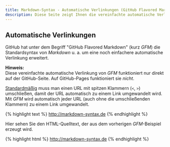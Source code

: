 ```yaml
---
title: Markdown-Syntax - Automatische Verlinkungen (GitHub Flavored Markdown)
description: Diese Seite zeigt Ihnen die vereinfachte automatische Verlinkung von URLs, die GitHub mit 'GitHub Flavored Markdown' (kurz 'GFM') bereitstellt.
---
```


## Automatische Verlinkungen

GitHub hat unter dem Begriff "GitHub Flavored Markdown" (kurz *GFM*) die Standardsyntax von *Markdown* u. a. um eine noch einfachere automatische Verlinkung erweitert.

**Hinweis:**  
Diese vereinfachte automatische Verlinkung von *GFM* funktioniert nur direkt auf der GitHub-Seite. Auf GitHub-Pages funktioniert sie *nicht*.

[Standardmäßig](/Syntax/Automatische-Verlinkungen/) muss man einen URL mit spitzen Klammern (`<`, `>`) umschließen, damit der URL automatisch zu einem Link umgewandelt wird. Mit *GFM* wird automatisch jeder URL (auch ohne die umschließenden Klammern) zu einem Link umgewandelt.

{% highlight text %}
http://markdown-syntax.de
{% endhighlight %}

Hier sehen Sie den HTML-Quelltext, der aus dem vorherigen *GFM*-Beispiel erzeugt wird.

{% highlight html %}
<a href="http://markdown-syntax.de">http://markdown-syntax.de</a>
{% endhighlight %}
